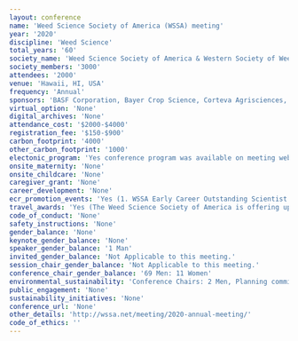 ```yaml
---
layout: conference 
name: 'Weed Science Society of America (WSSA) meeting'
year: '2020'
discipline: 'Weed Science'
total_years: '60'
society_name: 'Weed Science Society of America & Western Society of Weed Science'
society_members: '3000'
attendees: '2000'
venue: 'Hawaii, HI, USA'
frequency: 'Annual'
sponsors: 'BASF Corporation, Bayer Crop Science, Corteva Agrisciences, FMC Corporation, Syngenta Crop Protection, Helena Chemical, Valent USA, Winfield United, NuFarm Americas Inc., UPL NA Inc, Growmark Inc., Gylling Data Management Inc., Marrone Bio Innovations Inc., AMVAC Chemical Corp, Greenleaf Technologies, TeeJet   Technologies, Nippon Soda Ltd, Oxiteno USA, Clariant Corporation, Lehigh Agri & Bio Services Inc., Minnesota Valley Testing Lab, R & D Sprayers, SePRO'
virtual_option: 'None'
digital_archives: 'None'
attendance_cost: '$2000-$4000'
registration_fee: '$150-$900'
carbon_footprint: '4000'
other_carbon_footprint: '1000'
electonic_program: 'Yes conference program was available on meeting website.'
onsite_maternity: 'None'
onsite_childcare: 'None'
caregiver_grant: 'None'
career_development: 'None'
ecr_promotion_events: 'Yes (1. WSSA Early Career Outstanding Scientist Award (This award is for young scientists who have demonstrated originality and creativity have made a notable contribution to weed science and have potential for continued excellence.)  2. WSSA Outstanding Graduate Student Award  3. John Jachetta Undergraduate Research Award)'
travel_awards: 'Yes (The Weed Science Society of America is offering up to (6) Annual Meeting Grants to qualifying graduate student members for their first attendance at the WSSA annual meeting. These grants will provide for annual meeting registration fees as well as up to four nights lodging while at the meeting. Students and/or their graduate advisor are responsible for all remaining costs incurred to attend the WSSA annual meeting, including travel and meals. These awards are provided by WSSA to graduate students to encourage their involvement in the society’s annual meeting early in their degree programs, and to broaden the attendance of graduate students from nontraditional weed science research programs. The awards are limited to students attending the WSSA annual meeting for the first time. Names of awardees will be announced at the WSSA awards ceremony.)'
code_of_conduct: 'None'
safety_instructions: 'None'
gender_balance: 'None'
keynote_gender_balance: 'None'
speaker_gender_balance: '1 Man'
invited_gender_balance: 'Not Applicable to this meeting.'
session_chair_gender_balance: 'Not Applicable to this meeting.'
conference_chair_gender_balance: '69 Men: 11 Women'
environmental_sustainability: 'Conference Chairs: 2 Men, Planning committee: 22 Men: 3 Women'
public_engagement: 'None'
sustainability_initiatives: 'None'
conference_url: 'None'
other_details: 'http://wssa.net/meeting/2020-annual-meeting/'
code_of_ethics: ''
---
```

